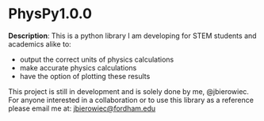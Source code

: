 # PhysPy1.0.0

**Description**: This is a python library I am developing for STEM students and academics alike to:

  - output the correct units of physics calculations
  - make accurate physics calculations 
  - have the option of plotting these results
  
This project is still in development and is solely done by me, @jbierowiec. 
For anyone interested in a collaboration or to use this library as a reference please email me at: jbierowiec@fordham.edu
